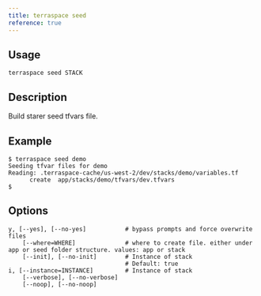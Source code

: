 ```yaml
---
title: terraspace seed
reference: true
---
```


## Usage

    terraspace seed STACK

## Description

Build starer seed tfvars file.

## Example

    $ terraspace seed demo
    Seeding tfvar files for demo
    Reading: .terraspace-cache/us-west-2/dev/stacks/demo/variables.tf
          create  app/stacks/demo/tfvars/dev.tfvars
    $


## Options

```
y, [--yes], [--no-yes]           # bypass prompts and force overwrite files
    [--where=WHERE]              # where to create file. either under app or seed folder structure. values: app or stack
    [--init], [--no-init]        # Instance of stack
                                 # Default: true
i, [--instance=INSTANCE]         # Instance of stack
    [--verbose], [--no-verbose]  
    [--noop], [--no-noop]        
```

